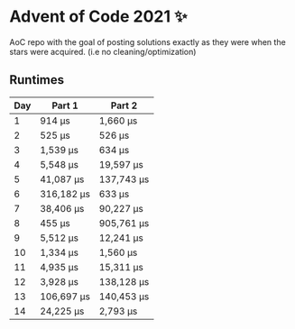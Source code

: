 # Advent of Code 2021 ✨

AoC repo with the goal of posting solutions exactly as they were when the stars were acquired. (i.e no cleaning/optimization)

## Runtimes
|   Day | Part 1     | Part 2     |
|-------|------------|------------|
|     1 | 914 µs     | 1,660 µs   |
|     2 | 525 µs     | 526 µs     |
|     3 | 1,539 µs   | 634 µs     |
|     4 | 5,548 µs   | 19,597 µs  |
|     5 | 41,087 µs  | 137,743 µs |
|     6 | 316,182 µs | 633 µs     |
|     7 | 38,406 µs  | 90,227 µs  |
|     8 | 455 µs     | 905,761 µs |
|     9 | 5,512 µs   | 12,241 µs  |
|    10 | 1,334 µs   | 1,560 µs   |
|    11 | 4,935 µs   | 15,311 µs  |
|    12 | 3,928 µs   | 138,128 µs |
|    13 | 106,697 µs | 140,453 µs |
|    14 | 24,225 µs  | 2,793 µs   |